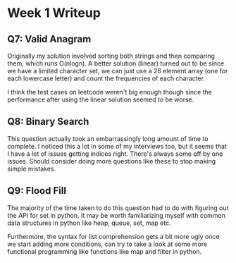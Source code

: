 
# Week 1 Writeup


## Q7: Valid Anagram

Originally my solution involved sorting both strings and then comparing them,
which runs O(nlogn). A better solution (linear) turned out to be since we have
a limited character set, we can just use a 26 element array (one for each
lowercase letter) and count the frequencies of each character.

I think the test cases on leetcode weren't big enough though since the
performance after using the linear solution seemed to be worse.

## Q8: Binary Search

This question actually took an embarrassingly long amount of time to complete.
I noticed this a lot in some of my interviews too, but it seems that I have a
lot of issues getting indices right. There's always some off by one issues.
Should consider doing more questions like these to stop making simple mistakes.

## Q9: Flood Fill

The majority of the time taken to do this question had to do with figuring out
the API for set in python. It may be worth familiarizing myself with common
data structures in python like heap, queue, set, map etc.

Furthermore, the syntax for list comprehension gets a bit more ugly once we
start adding more conditions, can try to take a look at some more functional
programming like functions like map and filter in python.
